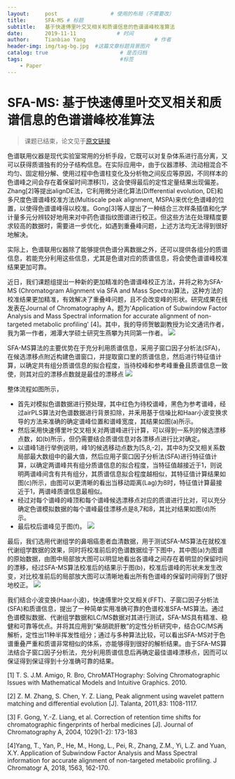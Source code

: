 ```yaml
---
layout:     post                 # 使用的布局（不需要改）
title:      SFA-MS # 标题 
subtitle:   基于快速傅里叶交叉相关和质谱信息的色谱谱峰校准算法
date:       2019-11-11             # 时间
author:     Tianbiao Yang                      # 作者
header-img: img/tag-bg.jpg  #这篇文章标题背景图片
catalog: true                       # 是否归档
tags:                               #标签
    - Paper
---
```


# SFA-MS: 基于快速傅里叶交叉相关和质谱信息的色谱谱峰校准算法

> 课题已结束，论文见于[原文链接](https://doi.org/10.1016/j.chroma.2018.05.071)

色谱联用仪器是现代实验室常用的分析手段，它既可以对复杂体系进行高分离，又可以获得质谱独有的分子结构信息。在实际应用中，由于仪器漂移、流动相混合不均匀、固定相分解、使用过程中色谱柱变化及分析物之间反应等原因，不同样本的色谱峰之间会存在着保留时间漂移[1]，这会使得最后的定性定量结果出现偏差。Zhang[2]等提出alignDE法，它利用微分进化算法(Differential evolution, DE)和多尺度色谱谱峰校准方法(Multiscale peak alignment, MSPA)来优化色谱峰的位置，以使得色谱谱峰得以校准。Gong[3]等人提出了一种结合三次样条插值和化学计量多元分辨较好地用来对中药色谱指纹图谱进行校正。但这些方法在处理精度要求较高的数据时，需要进一步优化，如遇到重叠峰问题，上述方法均无法得到很好地解决。

实际上，色谱联用仪器除了能够提供色谱分离数据之外，还可以提供各组分的质谱信息，若能充分利用这些信息，尤其是色谱对应的质谱信息，将会使色谱谱峰校准结果更加可靠。

近日，我们课题组提出一种新的更加精准的色谱谱峰校正方法，并将之称为SFA-MS (Chromatogram Alignment via SFA and Mass Spectra)算法，这种方法的校准结果更加精准，有效解决了重叠峰问题，且不会改变峰的形状。研究成果在线发表在Journal of Chromatography A，题为'Application of Subwindow Factor Analysis and Mass Spectral information for accurate alignment of non-targeted metabolic profiling' [4]。其中，我的导师贺敏副教授为论文通讯作者，我为第一作者，湘潭大学硕士研究生燕攀为共同第一作者。
![](https://tva1.sinaimg.cn/large/008eGmZEgy1gpj1dc7605j30or0cj76w.jpg)

SFA-MS算法的主要优势在于充分利用质谱信息，采用子窗口因子分析法(SFA)，在候选漂移点附近构建色谱窗口，并提取窗口里的质谱信息，然后进行特征值计算，以确定共有组分质谱信息的拟合程度，当待校峰和参考峰重叠且质谱信息一致使，则其对应的漂移点数就是最佳的漂移点
![](https://tva1.sinaimg.cn/large/008eGmZEgy1gpj1c5nbztj31aa0t0gsg.jpg)

整体流程如图所示，

* 首先对模拟色谱数据进行预处理，其中红色为待校谱峰，黑色为参考谱峰，经过airPLS算法对色谱数据进行背景扣除，并釆用基于信噪比和Haar小波变换求导的方法来准确的确定谱峰位置和谱峰宽度，其结果如图(a)所示。
* 然后采用快速傅里叶交叉相关对两谱峰进行计算，可以得到一系列的候选漂移点数，如(b)所示，但仍需要结合质谱信息对各漂移点进行比对确定。
* 以谱峰1进行举例说明，峰1的候选移动点数为[5,8,-2]，其中8为交叉相关系数局部最大数组中的最大值，然后应用子窗口因子分析法(SFA)进行特征值计算，以确定两谱峰共有组分质谱信息的拟合程度，当特征值越接近于1，则说明两谱峰间含有共有组分，其质谱信息拟合程度越相似，其特征值计算结果如图(c)所示，由图可以更清晰的看出当移动距离(Lag)为8时，特征值计算最接近于1，两谱峰质谱信息最相似。
* 经过对每个谱峰的峰顶和每个谱峰候选漂移点对应的质谱进行比对，可以充分确定色谱模拟数据的每个谱峰最佳漂移点是8,7和8，其比对结果如图(d)所示。
* 最后校后谱峰见于图(f)。
![](https://tva1.sinaimg.cn/large/008eGmZEly1gpj1m0bufcj31q20ssqf4.jpg)

最后，我们选用代谢组学的鼻咽癌患者血清数据，用于测试SFA-MS算法在就校准代谢组学数据的效果，同时将校准前后的色谱数据绘于下图中，其中图(a)为图谱的原始数据，由图中局部放大图可以明显地看出各谱峰之间存在着明显的保留时间的漂移，经过SFA-MS算法校准后的结果示于图(b)，校准后谱峰的形状未发生改变，对比校准前后的局部放大图可以清晰地看出所有色谱峰的保留时间得到了很好地校正。
![](https://tva1.sinaimg.cn/large/008eGmZEgy1gpj1ozzg0pj31hm0g1gso.jpg)

我们结合小波变换(Haar小波)，快速傅里叶交叉相关(FFT)、子窗口因子分析法(SFA)和质谱信息，提出了一种简单实用准确可靠的色谱校准SFA-MS算法。通过色谱模拟数据、代谢组学数据和LC/MS数据对其进行测试，SFA-MS具有精准、稳健和可靠等优点。并将其应用到“柴胡疏肝散”的定性分析研究中，结合GC/MS再解析，定性出11种半挥发性组分；通过与多种算法比较，可以看出SFA-MS对于色谱重叠严重和质谱非常相似的体系，亦能够得到很好的解析结果。由于SFA-MS算法结合子窗口因子分析法，充分利用质谱信息后再确定最佳谱峰漂移点，因而可以保证得到保证得到十分准确可靠的结果。

[1] T. S. J.M. Amigo, R. Bro, ChroMATHography: Solving Chromatographic Issues with Mathematical Models and Intuitive Graphics. 2010.

[2] Z. M. Zhang, S. Chen, Y. Z. Liang, Peak alignment using wavelet pattern matching and differential evolution [J]. Talanta, 2011,83: 1108-1117.

[3] F. Gong, Y.-Z. Liang, et al. Correction of retention time shifts for chromatographic fingerprints of herbal medicines [J]. Journal of Chromatography A, 2004, 1029(1-2): 173-183

[4]Yang, T., Yan, P., He, M., Hong, L., Pei, R., Zhang, Z.M., Yi, L.Z. and Yuan, X.Y. Application of Subwindow Factor Analysis and Mass Spectral information for accurate alignment of non-targeted metabolic profiling. J Chromatogr A, 2018, 1563, 162-170.
